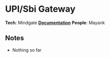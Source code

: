 # UPI/Sbi Gateway

**Tech**: Mindgate
**[Documentation][docs]**
**People**: Mayank

## Notes
- Nothing so far

[docs]: https://drive.google.com/a/razorpay.com/file/d/0B1kf6HOmx7JBUVJ3WUZmdGpnOXNWb21uZi1VWkpJdklVLUZJ/view?usp=sharing
